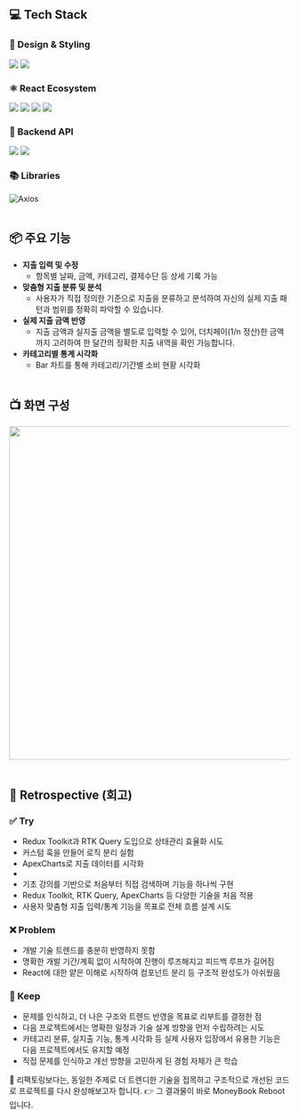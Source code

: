 ## 💻 Tech Stack

### 🎨 Design & Styling  
<p>
  <img src="https://img.shields.io/badge/styled--components-DB7093?style=for-the-badge&logo=styledcomponents&logoColor=white" />
  <img src="https://img.shields.io/badge/CSS3-1572B6?style=for-the-badge&logo=css3&logoColor=white" />
</p>

### ⚛️ React Ecosystem  
<p>
  <img src="https://img.shields.io/badge/React-61DAFB?style=for-the-badge&logo=react&logoColor=black" />
  <img src="https://img.shields.io/badge/React%20Router-CA4245?style=for-the-badge&logo=react-router&logoColor=white" />
  <img src="https://img.shields.io/badge/Redux%20Toolkit-764ABC?style=for-the-badge&logo=redux&logoColor=white" />
  <img src="https://img.shields.io/badge/React%20Redux-764ABC?style=for-the-badge&logo=redux&logoColor=white" />
</p>

### 📡 Backend API  
<p>
  <img src="https://img.shields.io/badge/Express-000000?style=for-the-badge&logo=express&logoColor=white" />
  <img src="https://img.shields.io/badge/MySQL-4479A1?style=for-the-badge&logo=mysql&logoColor=white" />
</p>

### 📚 Libraries  
![Axios](https://img.shields.io/badge/Axios-5A29E4?style=for-the-badge&logo=axios&logoColor=white)<br><br> 

## 📦 주요 기능
- **지출 입력 및 수정**
    - 항목별 날짜, 금액, 카테고리, 결제수단 등 상세 기록 가능
- **맞춤형 지출 분류 및 분석**
    - 사용자가 직접 정의한 기준으로 지출을 분류하고 분석하여 자신의 실제 지출 패턴과 범위를 정확히 파악할 수 있습니다.
- **실제 지출 금액 반영**
    - 지출 금액과 실지출 금액을 별도로 입력할 수 있어, 더치페이(1/n 정산)한 금액까지 고려하여 한 달간의 정확한 지출 내역을 확인 가능합니다.
- **카테고리별 통계 시각화**
    - Bar 차트를 통해 카테고리/기간별 소비 현황 시각화<br><br>

## 📺 화면 구성
<img src="https://github.com/user-attachments/assets/ec74f044-3f0a-47ae-8597-34f910010c31" width="600" /><br><br>

## 📌 Retrospective (회고)

### ✅ Try
- Redux Toolkit과 RTK Query 도입으로 상태관리 효율화 시도
- 커스텀 훅을 만들어 로직 분리 실험
- ApexCharts로 지출 데이터를 시각화
- 
- 기초 강의를 기반으로 처음부터 직접 검색하며 기능을 하나씩 구현
- Redux Toolkit, RTK Query, ApexCharts 등 다양한 기술을 처음 적용
- 사용자 맞춤형 지출 입력/통계 기능을 목표로 전체 흐름 설계 시도

### ❌ Problem
- 개발 기술 트렌드를 충분히 반영하지 못함
- 명확한 개발 기간/계획 없이 시작하여 진행이 루즈해지고 피드백 루프가 길어짐
- React에 대한 얕은 이해로 시작하여 컴포넌트 분리 등 구조적 완성도가 아쉬웠음

### 🔁 Keep
- 문제를 인식하고, 더 나은 구조와 트렌드 반영을 목표로 리부트를 결정한 점
- 다음 프로젝트에서는 명확한 일정과 기술 설계 방향을 먼저 수립하려는 시도
- 카테고리 분류, 실지출 기능, 통계 시각화 등 실제 사용자 입장에서 유용한 기능은 다음 프로젝트에서도 유지할 예정
- 직접 문제를 인식하고 개선 방향을 고민하게 된 경험 자체가 큰 학습

📍 리팩토링보다는, 동일한 주제로 더 트렌디한 기술을 접목하고 구조적으로 개선된 코드로 프로젝트를 다시 완성해보고자 합니다.
👉 그 결과물이 바로 MoneyBook Reboot 입니다.

